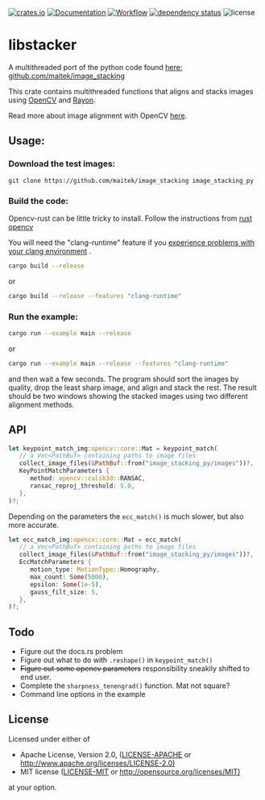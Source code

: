 [![crates.io](https://img.shields.io/crates/v/libstacker.svg)](https://crates.io/crates/libstacker)
[![Documentation](https://docs.rs/libstacker/badge.svg)](https://docs.rs/libstacker)
[![Workflow](https://github.com/eadf/libstacker.rs/workflows/Rust/badge.svg)](https://github.com/eadf/libstacker.rs/workflows/Rust/badge.svg)
[![dependency status](https://deps.rs/crate/libstacker/0.0.7/status.svg)](https://deps.rs/crate/libstacker/0.0.7)
![license](https://img.shields.io/crates/l/libstacker)

# libstacker
A multithreaded port of the python code found [here: github.com/maitek/image_stacking](https://github.com/maitek/image_stacking) 

This crate contains multithreaded functions that aligns and stacks images using [OpenCV](https://crates.io/crates/opencv) and [Rayon](https://crates.io/crates/rayon).

Read more about image alignment with OpenCV [here](https://learnopencv.com/image-alignment-ecc-in-opencv-c-python).

## Usage:
### Download the test images:

```git clone https://github.com/maitek/image_stacking image_stacking_py```

### Build the code:
Opencv-rust can be little tricky to install. Follow the instructions from [rust opencv](https://crates.io/crates/opencv)

You will need the "clang-runtime" feature if you <a href="https://github.com/twistedfall/opencv-rust#Troubleshooting">experience problems with your clang environment</a>
.

```bash
cargo build --release
```

or

```bash
cargo build --release --features "clang-runtime"
```

### Run the example:

```bash
cargo run --example main --release
```

or

```bash
cargo run --example main --release --features "clang-runtime"
```

and then wait a few seconds. The program should sort the images by quality, drop the least sharp image, and align and stack the rest. 
The result should be two windows showing the stacked images using two different alignment methods.

## API
```rust
let keypoint_match_img:opencv::core::Mat = keypoint_match(
   // a Vec<PathBuf> containing paths to image files
   collect_image_files(&PathBuf::from("image_stacking_py/images"))?,
   KeyPointMatchParameters {
      method: opencv::calib3d::RANSAC,
      ransac_reproj_threshold: 5.0,
   },
)?;
```

Depending on the parameters the `ecc_match()` is much slower, but also more accurate. 
```rust
let ecc_match_img:opencv::core::Mat = ecc_match(
   // a Vec<PathBuf> containing paths to image files
   collect_image_files(&PathBuf::from("image_stacking_py/images"))?,
   EccMatchParameters {
      motion_type: MotionType::Homography,
      max_count: Some(5000),
      epsilon: Some(1e-5),
      gauss_filt_size: 5,
   },
)?;
```

## Todo

* Figure out the docs.rs problem
* Figure out what to do with `.reshape()` in `keypoint_match()`
* ~~Figure out some opencv parameters~~ responsibility sneakily shifted to end user.
* Complete the `sharpness_tenengrad()` function. Mat not square?
* Command line options in the example

## License

Licensed under either of

* Apache License, Version 2.0, ([LICENSE-APACHE](LICENSE-APACHE) or <http://www.apache.org/licenses/LICENSE-2.0)>
* MIT license ([LICENSE-MIT](LICENSE-MIT) or <http://opensource.org/licenses/MIT)>

at your option.
